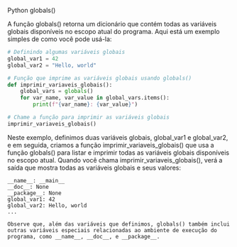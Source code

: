 Python globals()

A função globals() retorna um dicionário que contém todas as variáveis globais disponíveis no escopo atual do programa. Aqui está um exemplo simples de como você pode usá-la:

```python
# Definindo algumas variáveis globais
global_var1 = 42
global_var2 = "Hello, world"

# Função que imprime as variáveis globais usando globals()
def imprimir_variaveis_globais():
    global_vars = globals()
    for var_name, var_value in global_vars.items():
        print(f"{var_name}: {var_value}")

# Chame a função para imprimir as variáveis globais
imprimir_variaveis_globais()
```

Neste exemplo, definimos duas variáveis globais, global_var1 e global_var2, e em seguida, criamos a função imprimir_variaveis_globais() que usa a função globals() para listar e imprimir todas as variáveis globais disponíveis no escopo atual. Quando você chama imprimir_variaveis_globais(), verá a saída que mostra todas as variáveis globais e seus valores:

```
__name__: __main__
__doc__: None
__package__: None
global_var1: 42
global_var2: Hello, world
...

Observe que, além das variáveis que definimos, globals() também inclui outras variáveis especiais relacionadas ao ambiente de execução do programa, como __name__, __doc__, e __package__.
